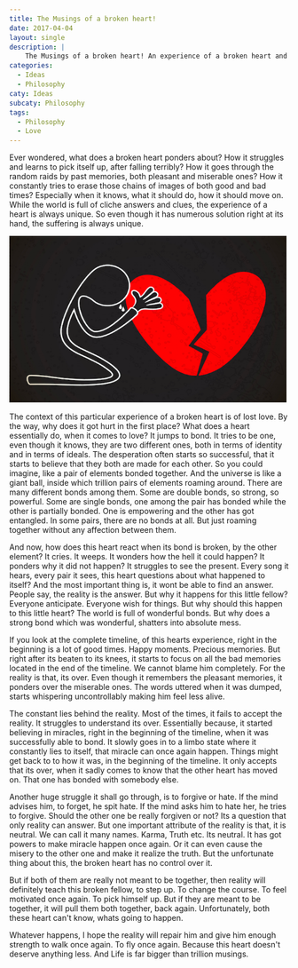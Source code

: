 ```yaml
---
title: The Musings of a broken heart!
date: 2017-04-04
layout: single
description: |
    The Musings of a broken heart! An experience of a broken heart and the road to its recovery
categories:
  - Ideas
  - Philosophy
caty: Ideas
subcaty: Philosophy
tags:
  - Philosophy
  - Love
---
```


Ever wondered, what does a broken heart ponders about? How it struggles and learns to pick itself up, after falling terribly? How it goes through the random raids by past memories, both pleasant and miserable ones? How it constantly tries to erase those chains of images of both good and bad times? Especially when it knows, what it should do, how it should move on. While the world is full of cliche answers and clues, the experience of a heart is always unique. So even though it has numerous solution right at its hand, the suffering is always unique. 

<img src="/assets/images/broken heart.jpg" width="500px" height="300px">

The context of this particular experience of a broken heart is of lost love. By the way, why does it got hurt in the first place? What does a heart essentially do, when it comes to love? It jumps to bond. It tries to be one, even though it knows, they are two different ones, both in terms of identity and in terms of ideals. The desperation often starts so successful, that it starts to believe that they both are made for each other. So you could imagine, like a pair of elements bonded together. And the universe is like a giant ball, inside which trillion pairs of elements roaming around. There are many different bonds among them. Some are double bonds, so strong, so powerful. Some are single bonds, one among the pair has bonded while the other is partially bonded. One is empowering and the other has got entangled. In some pairs, there are no bonds at all. But just roaming together without any affection between them.

And now, how does this heart react when its bond is broken, by the other element? It cries. It weeps. It wonders how the hell it could happen? It ponders why it did not happen? It struggles to see the present. Every song it hears, every pair it sees, this heart questions about what happened to itself? And the most important thing is, it wont be able to find an answer. People say, the reality is the answer. But why it happens for this little fellow? Everyone anticipate. Everyone wish for things. But why should this happen to this little heart? The world is full of wonderful bonds. But why does a strong bond which was wonderful, shatters into absolute mess.

If you look at the complete timeline, of this hearts experience, right in the beginning is a lot of good times. Happy moments. Precious memories. But right after its beaten to its knees, it starts to focus on all the bad memories located in the end of the timeline. We cannot blame him completely. For the reality is that, its over. Even though it remembers the pleasant memories, it ponders over the miserable ones. The words uttered when it was dumped, starts whispering uncontrollably making him feel less alive.

The constant lies behind the reality. Most of the times, it fails to accept the reality. It struggles to understand its over. Essentially because, it started believing in miracles, right in the beginning of the timeline, when it was successfully able to bond. It slowly goes in to a limbo state where it constantly lies to itself, that miracle can once again happen. Things might get back to to how it was, in the beginning of the timeline. It only accepts that its over, when it sadly comes to know that the other heart has moved on. That one has bonded with somebody else.

Another huge struggle it shall go through, is to forgive or hate. If the mind advises him, to forget, he spit hate. If the mind asks him to hate her, he tries to forgive. Should the other one be really forgiven or not? Its a question that only reality can answer. But one important attribute of the reality is that, it is neutral. We can call it many names. Karma, Truth etc. Its neutral. It has got powers to make miracle happen once again. Or it can even cause the misery to the other one and make it realize the truth. But the unfortunate thing about this, the broken heart has no control over it.

But if both of them are really not meant to be together, then reality will definitely teach this broken fellow, to step up. To change the course. To feel motivated once again. To pick himself up. But if they are meant to be together, it will pull them both together, back again. Unfortunately, both these heart can't know, whats going to happen.

Whatever happens, I hope the reality will repair him and give him enough strength to walk once again. To fly once again. Because this heart doesn't deserve anything less. And Life is far bigger than trillion musings.
